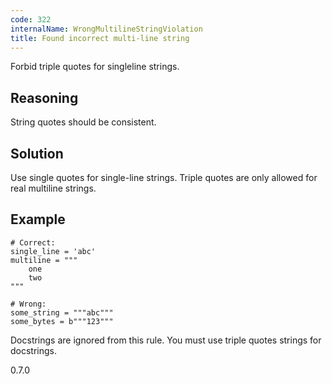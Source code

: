 ```yaml
---
code: 322
internalName: WrongMultilineStringViolation
title: Found incorrect multi-line string
---
```


Forbid triple quotes for singleline strings.

## Reasoning
String quotes should be consistent.

## Solution
Use single quotes for single-line strings. Triple quotes are only
allowed for real multiline strings.

## Example

    # Correct:
    single_line = 'abc'
    multiline = """
        one
        two
    """
    
    # Wrong:
    some_string = """abc"""
    some_bytes = b"""123"""

Docstrings are ignored from this rule. You must use triple quotes
strings for docstrings.

<div class="versionadded">

0.7.0

</div>